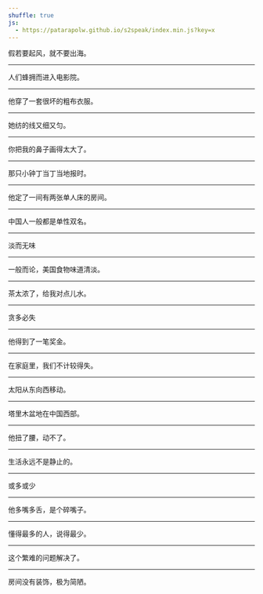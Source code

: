 ```yaml
---
shuffle: true
js:
  - https://patarapolw.github.io/s2speak/index.min.js?key=x
---
```


假若要起风，就不要出海。

---

人们蜂拥而进入电影院。

---

他穿了一套很坏的粗布衣服。

---

她纺的线又细又匀。

---

你把我的鼻子画得太大了。

---

那只小钟丁当丁当地报时。

---

他定了一间有两张单人床的房间。

---

中国人一般都是单性双名。

---

淡而无味

---

一般而论，美国食物味道清淡。

---

茶太浓了，给我对点儿水。

---

贪多必失

---

他得到了一笔奖金。

---

在家庭里，我们不计较得失。

---

太阳从东向西移动。

---

塔里木盆地在中国西部。

---

他扭了腰，动不了。

---

生活永远不是静止的。

---

或多或少

---

他多嘴多舌，是个碎嘴子。

---

懂得最多的人，说得最少。

---

这个繁难的问题解决了。

---

房间没有装饰，极为简陋。

